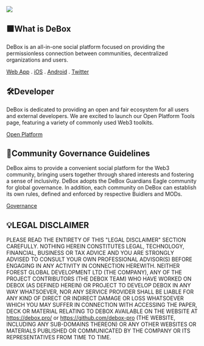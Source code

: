 ![](https://pbs.twimg.com/profile_banners/1512316683674742788/1714896390/1500x500)
## 🟩What is DeBox 

DeBox is an all-in-one social platform focused on providing the permissionless connection between communities, decentralized organizations and users.

[Web App](https://app.debox.pro/) . [iOS](https://apps.apple.com/us/app/debox-global/id6444485220) . [Android](https://play.google.com/store/apps/details?id=com.tm.security.wallet) . [Twitter](https://x.com/DeBox_Social)
## 🛠️Developer
DeBox is dedicated to providing an open and fair ecosystem for all users and external developers. We are excited to launch our Open Platform Tools page, featuring a variety of commonly used Web3 toolkits.

[Open Platform](https://docs.debox.pro/OpenPlatform)

## 🤝Community Governance Guidelines

DeBox aims to provide a convenient social platform for the Web3 community, bringing users together through shared interests and fostering a sense of inclusivity.
DeBox adopts the DeBox Guardians Eagle community for global governance. In addition, each community on DeBox can establish its own rules, defined and enforced by respective Buidlers and MODs.

[Governance](https://m.debox.pro/communityGuides)


## 💡LEGAL DISCLAIMER

PLEASE READ THE ENTIRETY OF THIS "LEGAL DISCLAIMER" SECTION CAREFULLY. NOTHING HEREIN CONSTITUTES LEGAL, TECHNOLOGY, FINANCIAL, BUSINESS OR TAX ADVICE AND YOU ARE STRONGLY ADVISED TO CONSULT YOUR OWN PROFESSIONAL ADVISOR(S) BEFORE ENGAGING IN ANY ACTIVITY IN CONNECTION HEREWITH. NEITHER FOREST GLOBAL DEVELOPMENT LTD (THE COMPANY), ANY OF THE PROJECT CONTRIBUTORS (THE DEBOX TEAM) WHO HAVE WORKED ON DEBOX (AS DEFINED HEREIN) OR PROJECT TO DEVELOP DEBOX IN ANY WAY WHATSOEVER, NOR ANY SERVICE PROVIDER SHALL BE LIABLE FOR ANY KIND OF DIRECT OR INDIRECT DAMAGE OR LOSS WHATSOEVER WHICH YOU MAY SUFFER IN CONNECTION WITH ACCESSING THE PAPER, DECK OR MATERIAL RELATING TO DEBOX AVAILABLE ON THE WEBSITE AT https://debox.pro/ or https://github.com/debox-pro (THE WEBSITE, INCLUDING ANY SUB-DOMAINS THEREON) OR ANY OTHER WEBSITES OR MATERIALS PUBLISHED OR COMMUNICATED BY THE COMPANY OR ITS REPRESENTATIVES FROM TIME TO TIME.

